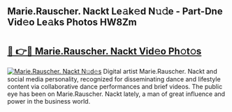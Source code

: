 ## Marie.Rauscher. Nackt Le𝚊k𝚎d N𝚞𝚍e - Part-Dne Vid𝚎o Le𝚊ks Photos HW8Zm

# <h2><a href="http://fb2nv8.evod.top/?m=Marie.Rauscher.+Nackt">🔗 👉🔴 Marie.Rauscher. Nackt Vid𝚎o Ph𝚘t𝚘s</a></h2>

[![Marie.Rauscher. Nackt N𝚞d𝚎s](https://i.imgur.com/8V9OHl7.gif)](http://fb2nv8.evod.top/?m=Marie.Rauscher.+Nackt)
Digital artist Marie.Rauscher. Nackt and social media personality, recognized for disseminating dance and lifestyle content via collaborative dance performances and brief videos. The public eye has been on Marie.Rauscher. Nackt lately, a man of great influence and power in the business world. 
